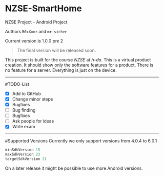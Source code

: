 # NZSE-SmartHome
NZSE Project - Android Project

Authors `R0xXxor` and `mr-sicher`

Current version is 1.0.0 pre 2
>The final version will be released soon.

This project is built for the course *NZSE* at *h-da*.
This is a virtual product creation. It should show only the software features for a product.
There is no feature for a server. Everything is just on the device.

- - - 

#TODO-List
- [x] Add to GitHub
- [x] Change minor steps
- [x] Bugfixes
- [ ] Bug finding
- [ ] Bugfixes
- [ ] Ask people for ideas
- [x] Write exam

- - -

#Supported Versions
Currently we only support versions from 4.0.4 to 6.0.1

```javascript
minSdkVersion 15
maxSdkVersion 23
targetSdkVersion 21
```

On a later release it might be possible to use more Android versions.
